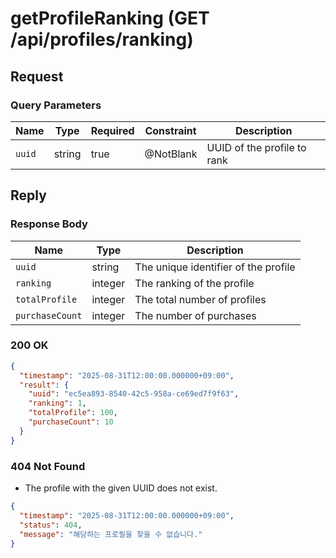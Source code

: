 # getProfileRanking (GET /api/profiles/ranking)

## Request

### Query Parameters

| Name   | Type   | Required | Constraint | Description                  |
|--------|--------|----------|------------|------------------------------|
| `uuid` | string | true     | @NotBlank  | UUID of the profile to rank |

## Reply

### Response Body

| Name             | Type    | Description                          |
|------------------|---------|--------------------------------------|
| `uuid`           | string  | The unique identifier of the profile |
| `ranking`        | integer | The ranking of the profile           |
| `totalProfile`   | integer | The total number of profiles         |
| `purchaseCount`  | integer | The number of purchases              |

### 200 OK

```json
{
  "timestamp": "2025-08-31T12:00:00.000000+09:00",
  "result": {
    "uuid": "ec5ea893-8540-42c5-958a-ce69ed7f9f63",
    "ranking": 1,
    "totalProfile": 100,
    "purchaseCount": 10
  }
}
```

### 404 Not Found

- The profile with the given UUID does not exist.

```json
{
  "timestamp": "2025-08-31T12:00:00.000000+09:00",
  "status": 404,
  "message": "해당하는 프로필을 찾을 수 없습니다."
}
```

